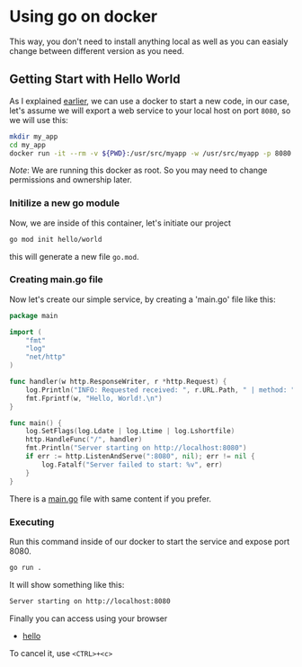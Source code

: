 # Using go on docker

This way, you don't need to install anything local as well as you can easialy change between different version as you need.

## Getting Start with Hello World

As I explained [earlier](../../programming/), we can use a docker to start a new code, in our case, let's assume we will export a web service to your local host on port `8080`, so we will use this:

```bash
mkdir my_app
cd my_app
docker run -it --rm -v ${PWD}:/usr/src/myapp -w /usr/src/myapp -p 8080:8080  golang /bin/bash
```

*Note*: We are running this docker as root. So you may need to change permissions and ownership later.

### Initilize a new go module

Now, we are inside of this container, let's initiate our project

```bash
go mod init hello/world
```

this will generate a new file `go.mod`.

### Creating main.go file

Now let's create our simple service, by creating a 'main.go' file like this:

```go
package main

import (
    "fmt"
    "log"
    "net/http"
)

func handler(w http.ResponseWriter, r *http.Request) {
    log.Println("INFO: Requested received: ", r.URL.Path, " | method: ", r.Method)
    fmt.Fprintf(w, "Hello, World!.\n")
}

func main() {
    log.SetFlags(log.Ldate | log.Ltime | log.Lshortfile)
    http.HandleFunc("/", handler)
    fmt.Println("Server starting on http://localhost:8080")
    if err := http.ListenAndServe(":8080", nil); err != nil {
        log.Fatalf("Server failed to start: %v", err)
    }
}
```

There is a [main.go](main.go) file with same content if you prefer.

### Executing

Run this command inside of our docker to start the service and expose port 8080.

```bash
go run .
```

It will show something like this:

```bash
Server starting on http://localhost:8080
```

Finally you can access using your browser

* [hello](http://127.0.0.1:8080/)

To cancel it, use `<CTRL>+<c>`
